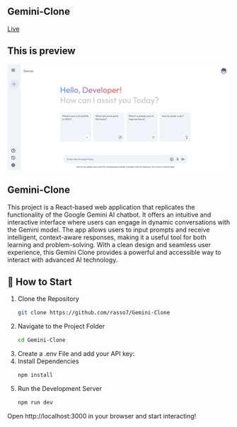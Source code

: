## Gemini-Clone
[Live]()



## This is preview
<img src="/preview.png" width="900">


## Gemini-Clone
This project is a React-based web application that replicates the functionality of the Google Gemini AI chatbot. It offers an intuitive and interactive interface where users can engage in dynamic conversations with the Gemini model. The app allows users to input prompts and receive intelligent, context-aware responses, making it a useful tool for both learning and problem-solving. With a clean design and seamless user experience, this Gemini Clone provides a powerful and accessible way to interact with advanced AI technology.

## 🚀 How to Start
1. Clone the Repository
     ```bash
     git clone https://github.com/rasso7/Gemini-Clone
2. Navigate to the Project Folder
     ```bash
     cd Gemini-Clone
3. Create a .env File and add your API key:
4. Install Dependencies
    ```bash
    npm install
5. Run the Development Server
     ```bash
    npm run dev

Open http://localhost:3000 in your browser and start interacting!




